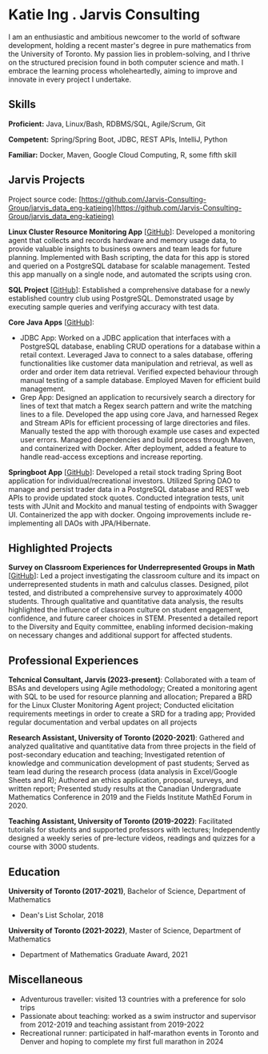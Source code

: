 # Katie Ing . Jarvis Consulting

I am an enthusiastic and ambitious newcomer to the world of software development, holding a recent master's degree in pure mathematics from the University of Toronto. My passion lies in problem-solving, and I thrive on the structured precision found in both computer science and math. I embrace the learning process wholeheartedly, aiming to improve and innovate in every project I undertake.

## Skills

**Proficient:** Java, Linux/Bash, RDBMS/SQL, Agile/Scrum, Git

**Competent:** Spring/Spring Boot, JDBC, REST APIs, IntelliJ, Python

**Familiar:** Docker, Maven, Google Cloud Computing, R, some fifth skill

## Jarvis Projects

Project source code: [https://github.com/Jarvis-Consulting-Group/jarvis_data_eng-katieing](https://github.com/Jarvis-Consulting-Group/jarvis_data_eng-katieing)


**Linux Cluster Resource Monitoring App** [[GitHub](https://github.com/Jarvis-Consulting-Group/jarvis_data_eng-katieing/tree/master/linux_sql)]: Developed a monitoring agent that collects and records hardware and memory usage data, to provide valuable insights to business owners and team leads for future planning. Implemented with Bash scripting, the data for this app is stored and queried on a PostgreSQL database for scalable management. Tested this app manually on a single node, and automated the scripts using cron.

**SQL Project** [[GitHub](https://github.com/Jarvis-Consulting-Group/jarvis_data_eng-katieing/tree/master/sql)]: Established a comprehensive database for a newly established country club using PostgreSQL. Demonstrated usage by executing sample queries and verifying accuracy with test data.

**Core Java Apps** [[GitHub](https://github.com/Jarvis-Consulting-Group/jarvis_data_eng-katieing/tree/master/core_java)]:
      
  - JDBC App: Worked on a JDBC application that interfaces with a PostgreSQL database, enabling CRUD operations for a database within a retail context. Leveraged Java to connect to a sales database, offering functionalities like customer data manipulation and retrieval, as well as order and order item data retrieval. Verified expected behaviour through manual testing of a sample database. Employed Maven for efficient build management.
  - Grep App: Designed an application to recursively search a directory for lines of text that match a Regex search pattern and write the matching lines to a file. Developed the app using core Java, and harnessed Regex and Stream APIs for efficient processing of large directories and files. Manually tested the app with thorough example use cases and expected user errors. Managed dependencies and build process through Maven, and containerized with Docker. After deployment, added a feature to handle read-access exceptions and increase reporting. 

**Springboot App** [[GitHub](https://github.com/Jarvis-Consulting-Group/jarvis_data_eng-katieing/tree/master/springboot)]: Developed a retail stock trading Spring Boot application for individual/recreational investors. Utilized Spring DAO to manage and persist trader data in a PostgreSQL database and REST web APIs to provide updated stock quotes. Conducted integration tests, unit tests with JUnit and Mockito and manual testing of endpoints with Swagger UI. Containerized the app with docker. Ongoing improvements include re-implementing all DAOs with JPA/Hibernate.


## Highlighted Projects
**Survey on Classroom Experiences for Underrepresented Groups in Math** [[GitHub](n/a)]: Led a project investigating the classroom culture and its impact on underrepresented students in math and calculus classes. Designed, pilot tested, and distributed a comprehensive survey to approximately 4000 students. Through qualitative and quantitative data analysis, the results highlighted the influence of classroom culture on student engagement, confidence, and future career choices in STEM. Presented a detailed report to the Diversity and Equity committee, enabling informed decision-making on necessary changes and additional support for affected students.


## Professional Experiences

**Tehcnical Consultant, Jarvis (2023-present)**: Collaborated with a team of BSAs and developers using Agile methodology; Created a monitoring agent with SQL to be used for resource planning and allocation; Prepared a BRD for the Linux Cluster Monitoring Agent project; Conducted elicitation requirements meetings in order to create a SRD for a trading app; Provided regular documentation and verbal updates on all projects

**Research Assistant, University of Toronto (2020-2021)**: Gathered and analyzed qualitative and quantitative data from three projects in the field of post-secondary education and teaching; Investigated retention of knowledge and communication development of past students; Served as team lead during the research process (data analysis in Excel/Google Sheets and R); Authored an ethics application, proposal, surveys, and written report; Presented study results at the Canadian Undergraduate Mathematics Conference in 2019 and the Fields Institute MathEd Forum in 2020.

**Teaching Assistant, University of Toronto (2019-2022)**: Facilitated tutorials for students and supported professors with lectures; Independently designed a weekly series of pre-lecture videos, readings and quizzes for a course with 3000 students.


## Education
**University of Toronto (2017-2021)**, Bachelor of Science, Department of Mathematics
- Dean's List Scholar, 2018

**University of Toronto (2021-2022)**, Master of Science, Department of Mathematics
- Department of Mathematics Graduate Award, 2021


## Miscellaneous
- Adventurous traveller: visited 13 countries with a preference for solo trips
- Passionate about teaching: worked as a swim instructor and supervisor from 2012-2019 and teaching assistant from 2019-2022
- Recreational runner: participated in half-marathon events in Toronto and Denver and hoping to complete my first full marathon in 2024
